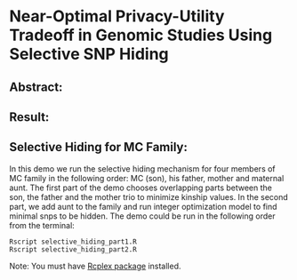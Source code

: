 
# **Near-Optimal Privacy-Utility Tradeoff in Genomic Studies Using Selective SNP Hiding**

## Abstract:


## Result:




## Selective Hiding for MC Family:
In this demo we run the selective hiding mechanism for four members of MC family in the following order: MC (son), his father, mother and maternal aunt. The first part of the demo chooses overlapping parts between the son, the father and the mother trio to minimize kinship values. In the second part, we add aunt to the family and run integer optimization model to find minimal snps to be hidden.
The demo could be run in the following order from the terminal:
```shell
Rscript selective_hiding_part1.R 
Rscript selective_hiding_part2.R 
```
Note: You must have [Rcplex package](https://cran.r-project.org/web/packages/Rcplex/index.html) installed.

